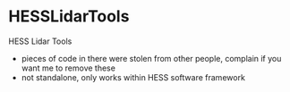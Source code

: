 # HESSLidarTools
HESS Lidar Tools

* pieces of code in there were stolen from other people, complain if you want me to remove these
* not standalone, only works within HESS software framework
